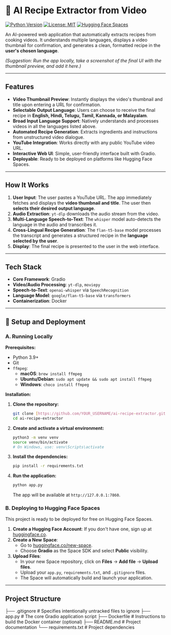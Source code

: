 # 🍳 AI Recipe Extractor from Video

[![Python Version](https://img.shields.io/badge/Python-3.9+-blue.svg)](https://www.python.org/downloads/)
[![License: MIT](https://img.shields.io/badge/License-MIT-yellow.svg)](https://opensource.org/licenses/MIT)
[![Hugging Face Spaces](https://img.shields.io/badge/%F0%9F%A4%97%20Hugging%20Face-Spaces-blue)](https://huggingface.co/spaces)

An AI-powered web application that automatically extracts recipes from cooking videos. It understands multiple languages, displays a video thumbnail for confirmation, and generates a clean, formatted recipe in the **user's chosen language**.

*(Suggestion: Run the app locally, take a screenshot of the final UI with the thumbnail preview, and add it here.)*

---

## Features

-   **Video Thumbnail Preview**: Instantly displays the video's thumbnail and title upon entering a URL for confirmation.
-   **Selectable Output Language**: Users can choose to receive the final recipe in **English, Hindi, Telugu, Tamil, Kannada, or Malayalam**.
-   **Broad Input Language Support**: Natively understands and processes videos in all the languages listed above.
-   **Automated Recipe Generation**: Extracts ingredients and instructions from unstructured video dialogue.
-   **YouTube Integration**: Works directly with any public YouTube video URL.
-   **Interactive Web UI**: Simple, user-friendly interface built with Gradio.
-   **Deployable**: Ready to be deployed on platforms like Hugging Face Spaces.

---

## How It Works

1.  **User Input**: The user pastes a YouTube URL. The app immediately fetches and displays the **video thumbnail and title**. The user then **selects their desired output language**.
2.  **Audio Extraction**: `yt-dlp` downloads the audio stream from the video.
3.  **Multi-Language Speech-to-Text**: The `whisper` model auto-detects the language in the audio and transcribes it.
4.  **Cross-Lingual Recipe Generation**: The `flan-t5-base` model processes the transcript and generates a structured recipe in the **language selected by the user**.
5.  **Display**: The final recipe is presented to the user in the web interface.

---

## Tech Stack

-   **Core Framework**: Gradio
-   **Video/Audio Processing**: `yt-dlp`, `moviepy`
-   **Speech-to-Text**: `openai-whisper` via `SpeechRecognition`
-   **Language Model**: `google/flan-t5-base` via `transformers`
-   **Containerization**: Docker

---

## 🚀 Setup and Deployment

### A. Running Locally

**Prerequisites:**
* Python 3.9+
* Git
* `ffmpeg`:
    * **macOS**: `brew install ffmpeg`
    * **Ubuntu/Debian**: `sudo apt update && sudo apt install ffmpeg`
    * **Windows**: `choco install ffmpeg`

**Installation:**

1.  **Clone the repository:**
    ```bash
    git clone [https://github.com/YOUR_USERNAME/ai-recipe-extractor.git](https://github.com/YOUR_USERNAME/ai-recipe-extractor.git)
    cd ai-recipe-extractor
    ```

2.  **Create and activate a virtual environment:**
    ```bash
    python3 -m venv venv
    source venv/bin/activate
    # On Windows, use: venv\Scripts\activate
    ```

3.  **Install the dependencies:**
    ```bash
    pip install -r requirements.txt
    ```

4.  **Run the application:**
    ```bash
    python app.py
    ```
    The app will be available at `http://127.0.0.1:7860`.

### B. Deploying to Hugging Face Spaces

This project is ready to be deployed for free on Hugging Face Spaces.

1.  **Create a Hugging Face Account**: If you don't have one, sign up at [huggingface.co](https://huggingface.co).
2.  **Create a New Space**:
    * Go to [huggingface.co/new-space](https://huggingface.co/new-space).
    * Choose **Gradio** as the Space SDK and select **Public** visibility.
3.  **Upload Files**:
    * In your new Space repository, click on **Files** -> **Add file** -> **Upload files**.
    * Upload your `app.py`, `requirements.txt`, and `.gitignore` files.
    * The Space will automatically build and launch your application.

---

## Project Structure

├── .gitignore       # Specifies intentionally untracked files to ignore
├── app.py           # The core Gradio application script
├── Dockerfile       # Instructions to build the Docker container (optional)
├── README.md        # Project documentation
└── requirements.txt # Project dependencies